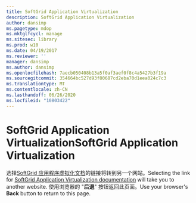 ```yaml
---
title: SoftGrid Application Virtualization
description: SoftGrid Application Virtualization
author: dansimp
ms.pagetype: mdop
ms.mktglfcycl: manage
ms.sitesec: library
ms.prod: w10
ms.date: 04/19/2017
ms.reviewer: ''
manager: dansimp
ms.author: dansimp
ms.openlocfilehash: 7aecb050408b13a5f0af3aef0f8c4a5427b3f19a
ms.sourcegitcommit: 354664bc527d93f80687cd2eba70d1eea024c7c3
ms.translationtype: MT
ms.contentlocale: zh-CN
ms.lasthandoff: 06/26/2020
ms.locfileid: "10803422"
---
```

# <span data-ttu-id="0e372-103">SoftGrid Application Virtualization</span><span class="sxs-lookup"><span data-stu-id="0e372-103">SoftGrid Application Virtualization</span></span>

<span data-ttu-id="0e372-104">选择[SoftGrid 应用程序虚拟化文档](https://technet.microsoft.com/library/bb906040.aspx)的链接将转到另一个网站。</span><span class="sxs-lookup"><span data-stu-id="0e372-104">Selecting the link for [SoftGrid Application Virtualization documentation](https://technet.microsoft.com/library/bb906040.aspx) will take you to another website.</span></span> <span data-ttu-id="0e372-105">使用浏览器的 "**后退**" 按钮返回此页面。</span><span class="sxs-lookup"><span data-stu-id="0e372-105">Use your browser's **Back** button to return to this page.</span></span>   
